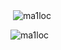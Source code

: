 <p align="left">
</p>

<p>&nbsp;<img align="center" src="https://github-readme-stats.vercel.app/api?username=ma1loc&show_icons=true&locale=en" alt="ma1loc" /></p>

<p><img align="left" src="https://github-readme-stats.vercel.app/api/top-langs?username=ma1loc&show_icons=true&locale=en&layout=compact" alt="ma1loc" /></p>
